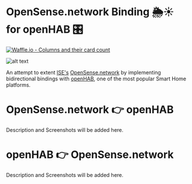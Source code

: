 # OpenSense.network Binding 🌦☀️ for openHAB 🎛

[![Waffle.io - Columns and their card count](https://badge.waffle.io/dimitristaufer/opensense-openhab-master.svg?columns=all)](https://waffle.io/dimitristaufer/opensense-openhab-master)

![alt text](https://dimitristaufer.com/files/OpenSense_Banner-min.jpg)

An attempt to extent [ISE's](http://www.ise.tu-berlin.de/menue/information_systems_engineering/ "TU-Berlin ISE Homepage") [OpenSense.network](https://www.opensense.network "OpenSense Network's Homepage") by implementing bidirectional bindings with [openHAB](https://www.openhab.org "openHAB's Homepage"), one of the most popular Smart Home platforms.

# OpenSense.network 👉 openHAB 

Description and Screenshots will be added here. 

# openHAB 👉 OpenSense.network 

Description and Screenshots will be added here. 
